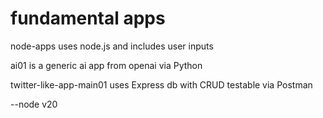 # fundamental apps

node-apps uses node.js and includes user inputs

ai01 is a generic ai app from openai via Python

twitter-like-app-main01 uses Express db with CRUD testable via Postman

--node v20
